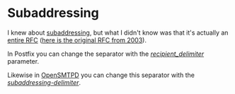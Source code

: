 # Subaddressing

I knew about
[subaddressing](https://en.wikipedia.org/wiki/Email_address#Sub-addressing), but
what I didn't know was that it's actually
an [entire RFC](https://tools.ietf.org/html/rfc5233)
([here is the original RFC from 2003](https://tools.ietf.org/html/rfc3598)).

In Postfix you can change the separator with the
*[recipient_delimiter](http://www.postfix.org/postconf.5.html#recipient_delimiter)*
parameter.

Likewise in [OpenSMTPD](https://www.opensmtpd.org/) you can change this
separator with the *[subaddressing-delimiter](http://man.openbsd.org/smtpd.conf)*.
